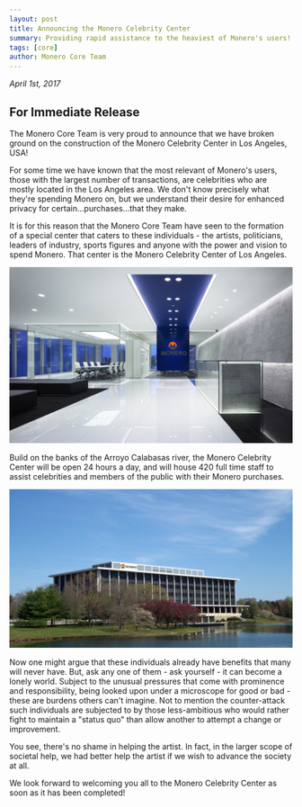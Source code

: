 ```yaml
---
layout: post
title: Announcing the Monero Celebrity Center
summary: Providing rapid assistance to the heaviest of Monero's users!
tags: [core]
author: Monero Core Team
---
```


*April 1st, 2017*

## For Immediate Release

The Monero Core Team is very proud to announce that we have broken ground on the construction of the Monero Celebrity Center in Los Angeles, USA!

For some time we have known that the most relevant of Monero's users, those with the largest number of transactions, are celebrities who are mostly located in the Los Angeles area. We don't know precisely what they're spending Monero on, but we understand their desire for enhanced privacy for certain...purchases...that they make.

It is for this reason that the Monero Core Team have seen to the formation of a special center that caters to these individuals - the artists, politicians, leaders of industry, sports figures and anyone with the power and vision to spend Monero. That center is the Monero Celebrity Center of Los Angeles.

![Interior](/blog/assets/april-fools/2016/inside.jpg)

Build on the banks of the Arroyo Calabasas river, the Monero Celebrity Center will be open 24 hours a day, and will house 420 full time staff to assist celebrities and members of the public with their Monero purchases.

![Exterior](/blog/assets/april-fools/2016/building.jpg)

Now one might argue that these individuals already have benefits that many will never have. But, ask any one of them - ask yourself - it can become a lonely world. Subject to the unusual pressures that come with prominence and responsibility, being looked upon under a microscope for good or bad - these are burdens others can't imagine. Not to mention the counter-attack such individuals are subjected to by those less-ambitious who would rather fight to maintain a "status quo" than allow another to attempt a change or improvement.

You see, there's no shame in helping the artist. In fact, in the larger scope of societal help, we had better help the artist if we wish to advance the society at all.

We look forward to welcoming you all to the Monero Celebrity Center as soon as it has been completed!